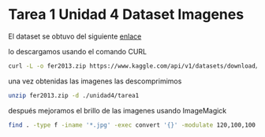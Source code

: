 # Tarea 1 Unidad 4 Dataset Imagenes

El dataset se obtuvo del siguiente [enlace](https://www.kaggle.com/datasets/msambare/fer2013)

lo descargamos usando el comando CURL

```bash
curl -L -o fer2013.zip https://www.kaggle.com/api/v1/datasets/download/msambare/fer2013
```

una vez obtenidas las imagenes las descomprimimos

```bash
unzip fer2013.zip -d ./unidad4/tarea1
```

después mejoramos el brillo de las imagenes usando ImageMagick

```bash
find . -type f -iname '*.jpg' -exec convert '{}' -modulate 120,100,100 '{}' \;
```
